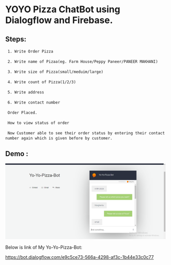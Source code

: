 # YOYO Pizza ChatBot using Dialogflow and Firebase.


 ## Steps:
    
     1. Write Order Pizza 
    
     2. Write name of Pizaa(eg. Farm House/Peppy Paneer/PANEER MAKHANI) 
    
     3. Write size of Pizza(small/meduim/large)
    
     4. Write count of Pizza(1/2/3)
     
     5. Write address 
    
     6. Write contact number
    
     Order Placed.
     
     How to view status of order
     
     Now Customer able to see their order status by entering their contact number again which is given before by customer.
     
     
  ## Demo :
  ![Image](https://github.com/ankitpahwa111/yoyoPizza/blob/master/Images/BotDemo1.PNG)
    
    
  Below is link of My Yo-Yo-Pizza-Bot: 
     
  https://bot.dialogflow.com/e9c5ce73-566a-4298-af3c-1b44e33c0c77
     
     
  
